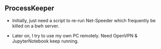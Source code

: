 ## ProcessKeeper

* Initially, just need a script to re-run Net-Speeder which frequently be killed on a bwh server.

* Later on, I try to use my own PC remotely. Need OpenVPN & JupyterNotebook keep running.